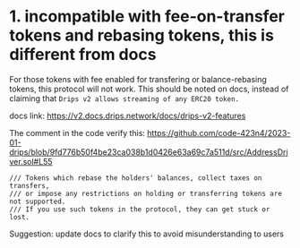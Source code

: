 # 1. incompatible with fee-on-transfer tokens and rebasing tokens, this is different from docs

For those tokens with fee enabled for transfering or balance-rebasing tokens, this protocol will not work.
This should be noted on docs, instead of claiming that `Drips v2 allows streaming of any ERC20 token.`

docs link: https://v2.docs.drips.network/docs/drips-v2-features

The comment in the code verify this:
https://github.com/code-423n4/2023-01-drips/blob/9fd776b50f4be23ca038b1d0426e63a69c7a511d/src/AddressDriver.sol#L55

    /// Tokens which rebase the holders' balances, collect taxes on transfers,
    /// or impose any restrictions on holding or transferring tokens are not supported.
    /// If you use such tokens in the protocol, they can get stuck or lost.

Suggestion: update docs to clarify this to avoid misunderstanding to users